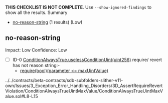 **THIS CHECKLIST IS NOT COMPLETE**. Use `--show-ignored-findings` to show all the results.
Summary
 - [no-reason-string](#no-reason-string) (1 results) (Low)
## no-reason-string
Impact: Low
Confidence: Low
 - [ ] ID-0
[ConditionAlwaysTrue.uselessConditionUint(uint256)](../../contracts/beta-contracts/sdb-subfolders-slither-v11-own/Issues/3_Exception_Error_Handling_Disorders/3D_AssertRequireRevertViolation/ConditionAlwaysTrueUintMaxValue/ConditionAlwaysTrueUintMaxValue.sol#L8-L15) require/ revert has not reason string:- 
	- [require(bool)(parameter <= maxUintValue)](../../contracts/beta-contracts/sdb-subfolders-slither-v11-own/Issues/3_Exception_Error_Handling_Disorders/3D_AssertRequireRevertViolation/ConditionAlwaysTrueUintMaxValue/ConditionAlwaysTrueUintMaxValue.sol#L13)

../../contracts/beta-contracts/sdb-subfolders-slither-v11-own/Issues/3_Exception_Error_Handling_Disorders/3D_AssertRequireRevertViolation/ConditionAlwaysTrueUintMaxValue/ConditionAlwaysTrueUintMaxValue.sol#L8-L15


